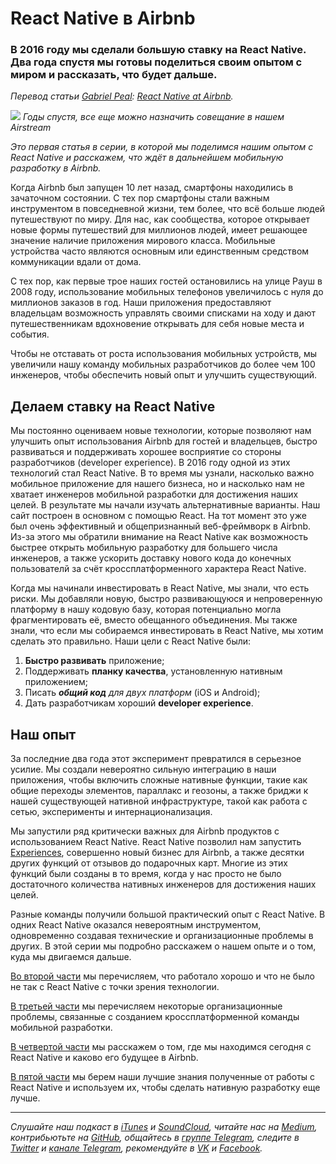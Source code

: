 # React Native в Airbnb
### В 2016 году мы сделали большую ставку на React Native. Два года спустя мы готовы поделиться своим опытом с миром и рассказать, что будет дальше.

*Перевод статьи [Gabriel Peal](https://medium.com/@gpeal): [React Native at Airbnb](https://medium.com/airbnb-engineering/react-native-at-airbnb-f95aa460be1c).*

![](https://cdn-images-1.medium.com/max/2000/1*P9Kc_EWojKpqfc1-_AhnSg.jpeg)
*Годы спустя, все еще можно назначить совещание в нашем Airstream*

*Это первая статья в серии, в которой мы поделимся нашим опытом с React Native и расскажем, что ждёт в дальнейшем мобильную разработку в Airbnb.*

Когда Airbnb был запущен 10 лет назад, смартфоны находились в зачаточном состоянии. С тех пор смартфоны стали важным инструментом в повседневной жизни, тем более, что всё больше людей путешествуют по миру. Для нас, как сообщества, которое открывает новые формы путешествий для миллионов людей, имеет решающее значение наличие приложения мирового класса. Мобильные устройства часто являются основным или единственным средством коммуникации вдали от дома.

С тех пор, как первые трое наших гостей остановились на улице Рауш в 2008 году, использование мобильных телефонов увеличилось с нуля до миллионов заказов в год. Наши приложения предоставляют владельцам возможность управлять своими списками на ходу и дают путешественникам вдохновение открывать для себя новые места и события.

Чтобы не отставать от роста использования мобильных устройств, мы увеличили нашу команду мобильных разработчиков до более чем 100 инженеров, чтобы обеспечить новый опыт и улучшить существующий.

## Делаем ставку на React Native

Мы постоянно оцениваем новые технологии, которые позволяют нам улучшить опыт использования Airbnb для гостей и владельцев, быстро развиваться и поддерживать хорошее восприятие со стороны разработчиков (developer experience). В 2016 году одной из этих технологий стал React Native. В то время мы узнали, насколько важно мобильное приложение для нашего бизнеса, но и насколько нам не хватает инженеров мобильной разработки для достижения наших целей. В результате мы начали изучать альтернативные варианты. Наш сайт построен в основном с помощью React. На тот момент это уже был очень эффективный и общепризнанный веб-фреймворк в Airbnb. Из-за этого мы обратили внимание на React Native как возможность быстрее открыть мобильную разработку для большего числа инженеров, а также ускорить доставку нового кода до конечных пользователй за счёт кроссплатформенного характера React Native.

Когда мы начинали инвестировать в React Native, мы знали, что есть риски. Мы добавляли новую, быстро развивающуюся и непроверенную платформу в нашу кодовую базу, которая потенциально могла фрагментировать её, вместо обещанного объединения. Мы также знали, что если мы собираемся инвестировать в React Native, мы хотим сделать это правильно. Наши цели с React Native были:

1. **Быстро развивать** приложение; 
2. Поддерживать **планку качества**, установленную нативным приложением;
3. Писать _**общий код** для двух платформ_ (iOS и Android);
4. Дать разработчикам хороший **developer experience**.

## Наш опыт

За последние два года этот эксперимент превратился в серьезное усилие. Мы создали невероятно сильную интеграцию в наши приложения, чтобы включить сложные нативные функции, такие как общие переходы элементов, параллакс и геозоны, а также бриджи к нашей существующей нативной инфраструктуре, такой как работа с сетью, эксперименты и интернационализация.

Мы запустили ряд критически важных для Airbnb продуктов с использованием React Native. React Native позволил нам запустить [Experiences](https://www.airbnb.com/s/experiences), совершенно новый бизнес для Airbnb, а также десятки других функций от отзывов до подарочных карт. Многие из этих функций были созданы в то время, когда у нас просто не было достаточного количества нативных инженеров для достижения наших целей.

Разные команды получили большой практический опыт с React Native. В одних React Native оказался невероятным инструментом, одновременно создавая технические и организационные проблемы в других. В этой серии мы подробно расскажем о нашем опыте и о том, куда мы двигаемся дальше.

[Во второй части](../gabriel-peal-react-native-at-airbnb-the-technology) мы перечисляем, что работало хорошо и что не было не так с React Native с точки зрения технологии.

[В третьей части](../gabriel-peal-building-a-cross-platform-mobile-team) мы перечисляем некоторые организационные проблемы, связанные с созданием кроссплатформенной команды мобильной разработки.

[В четвертой части](../gabriel-peal-sunsetting-react-native) мы расскажем о том, где мы находимся сегодня с React Native и каково его будущее в Airbnb.

[В пятой части](../gabriel-peal-whats-next-for-mobile-at-airbnb) мы берем наши лучшие знания полученные от работы с React Native и используем их, чтобы сделать нативную разработку еще лучше.

- - - -

*Слушайте наш подкаст в [iTunes](https://itunes.apple.com/ru/podcast/девшахта/id1226773343) и [SoundCloud](https://soundcloud.com/devschacht), читайте нас на [Medium](https://medium.com/devschacht), контрибьютьте на [GitHub](https://github.com/devSchacht), общайтесь в [группе Telegram](https://t.me/devSchacht), следите в [Twitter](https://twitter.com/DevSchacht) и [канале Telegram](https://t.me/devSchachtChannel), рекомендуйте в [VK](https://vk.com/devschacht) и [Facebook](https://www.facebook.com/devSchacht).*
